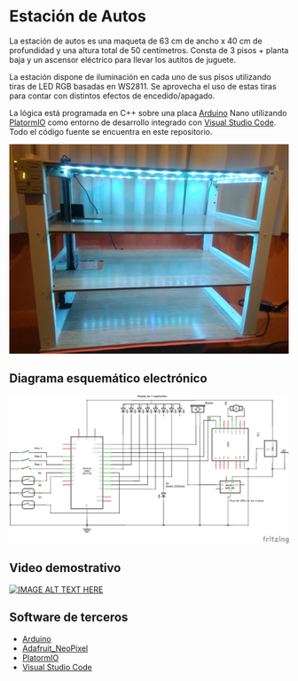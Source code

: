 # Estación de Autos

La estación de autos es una maqueta de 63 cm de ancho x 40 cm de profundidad y una altura total de 50 centímetros.
Consta de 3 pisos + planta baja y un ascensor eléctrico para llevar los autitos de juguete.

La estación dispone de iluminación en cada uno de sus pisos utilizando tiras de LED RGB basadas en WS2811. Se aprovecha el uso de estas tiras para contar con distintos efectos de encedido/apagado.

La lógica está programada en C++ sobre una placa [Arduino](https://www.arduino.cc/) Nano utilizando [PlatormIO](https://platformio.org/) como entorno de desarrollo integrado con [Visual Studio Code](https://code.visualstudio.com/). Todo el código fuente se encuentra en este repositorio.

![Estación de Autos](misc/estacion-de-autos-01.jpg)

## Diagrama esquemático electrónico

![Diagrama esquemático](misc/estacion-de-autos-esquematico.png)

## Video demostrativo

[![IMAGE ALT TEXT HERE](https://img.youtube.com/vi/DeJ5emJt6Y4/0.jpg)](https://www.youtube.com/watch?v=DeJ5emJt6Y4)

## Software de terceros

* [Arduino](https://www.arduino.cc/)
* [Adafruit_NeoPixel](https://github.com/adafruit/Adafruit_NeoPixel)
* [PlatormIO](https://platformio.org/)
* [Visual Studio Code](https://code.visualstudio.com/)
